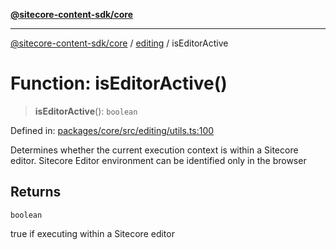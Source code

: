 [**@sitecore-content-sdk/core**](../../README.md)

***

[@sitecore-content-sdk/core](../../README.md) / [editing](../README.md) / isEditorActive

# Function: isEditorActive()

> **isEditorActive**(): `boolean`

Defined in: [packages/core/src/editing/utils.ts:100](https://github.com/Sitecore/content-sdk/blob/51f6d86287f95a06b40045498aa7037d8b684c67/packages/core/src/editing/utils.ts#L100)

Determines whether the current execution context is within a Sitecore editor.
Sitecore Editor environment can be identified only in the browser

## Returns

`boolean`

true if executing within a Sitecore editor
